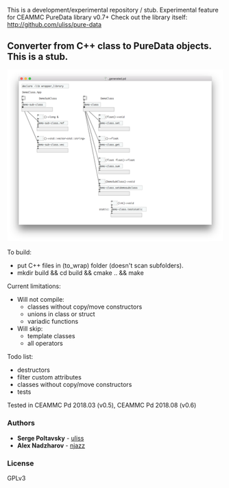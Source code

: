 This is a development/experimental repository / stub. 
Experimental feature for CEAMMC PureData library v0.7+
Check out the library itself:
http://github.com/uliss/pure-data


## Converter from C++ class to PureData objects. This is a stub.

![screenshot](demo.png?raw=true "screenshot")

To build:
- put C++ files in (to_wrap) folder (doesn't scan subfolders). 
- mkdir build && cd build && cmake .. && make

Current limitations:
- Will not compile:
  * classes without copy/move constructors
  * unions in class or struct
  * variadic functions
- Will skip:
  * template classes 
  * all operators

Todo list:
- destructors
- filter custom attributes
- classes without copy/move constructors
- tests

Tested in CEAMMC Pd 2018.03 (v0.5), CEAMMC Pd 2018.08 (v0.6)

### Authors

* **Serge Poltavsky** - [uliss](https://github.com/uliss)
* **Alex Nadzharov** - [njazz](https://github.com/njazz)

### License
GPLv3



